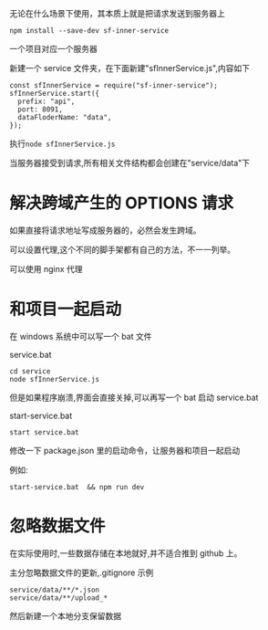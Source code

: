 无论在什么场景下使用，其本质上就是把请求发送到服务器上

```
npm install --save-dev sf-inner-service

```

一个项目对应一个服务器

新建一个 service 文件夹，在下面新建"sfInnerService.js",内容如下

```
const sfInnerService = require("sf-inner-service");
sfInnerService.start({
  prefix: "api",
  port: 8091,
  dataFloderName: "data",
});

```

执行`node sfInnerService.js`

当服务器接受到请求,所有相关文件结构都会创建在"service/data"下

# 解决跨域产生的 OPTIONS 请求

如果直接将请求地址写成服务器的，必然会发生跨域。

可以设置代理,这个不同的脚手架都有自己的方法，不一一列举。

可以使用 nginx 代理

# 和项目一起启动

在 windows 系统中可以写一个 bat 文件

service.bat

```
cd service
node sfInnerService.js
```

但是如果程序崩溃,界面会直接关掉,可以再写一个 bat 启动 service.bat

start-service.bat

```
start service.bat
```

修改一下 package.json 里的启动命令，让服务器和项目一起启动

例如:

```
start-service.bat  && npm run dev
```

# 忽略数据文件

在实际使用时,一些数据存储在本地就好,并不适合推到 github 上。

主分忽略数据文件的更新,.gitignore 示例

```
service/data/**/*.json
service/data/**/upload_*
```

然后新建一个本地分支保留数据
